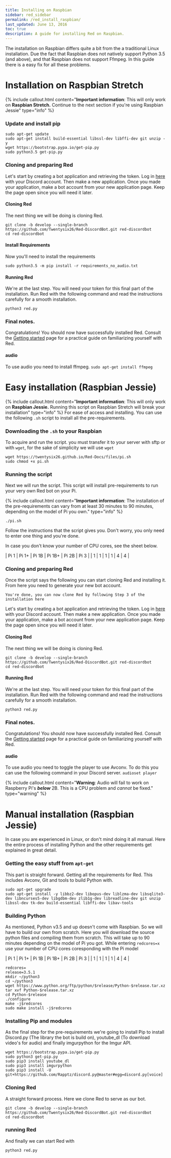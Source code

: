 ```yaml
---
title: Installing on Raspbian
sidebar: red_sidebar
permalink: /red_install_raspbian/
last_updated: June 13, 2016
toc: true
description: A guide for installing Red on Raspbian.
---
```


The installation on Raspbian differs quite a bit from the a traditional Linux installation.
Due the fact that Raspbian does not natively support Python 3.5 (and above),
and that Raspbian does not support Ffmpeg. In this guide there is a easy fix for all these problems.

# Installation on Raspbian Stretch
{% include callout.html content="**Important information**: This will only work on **Raspbian Stretch.** Continue to the next section if you're using Raspbian Jessie" type="info" %}

### Update and install pip

```
sudo apt-get update
sudo apt-get install build-essential libssl-dev libffi-dev git unzip -y
wget https://bootstrap.pypa.io/get-pip.py
sudo python3.5 get-pip.py
```

### Cloning and preparing Red

Let's start by creating a bot application and retrieving the token.
Log in [here](https://discordapp.com/developers/applications/me) with your Discord account.
Then make a new application. Once you made your application, make a bot account from your new application page.
Keep the page open since you will need it later.

#### Cloning Red
The next thing we will be doing is cloning Red.

```
git clone -b develop --single-branch https://github.com/Twentysix26/Red-DiscordBot.git red-discordbot
cd red-discordbot
```

#### Install Requirements
Now you'll need to install the requirements 

```
sudo python3.5 -m pip install -r requirements_no_audio.txt
```

#### Running Red
We're at the last step. You will need your token for this final part of the installation.
Run Red with the following command and read the instructions carefully for a smooth installation.

```
python3 red.py
```

### Final notes.
Congratulations! You should now have successfully installed Red.
Consult the [Getting started](/Red-Docs/red_getting_started/) page for a practical guide on familiarizing yourself with Red.

#### audio
To use audio you need to install ffmpeg. ``sudo apt-get install ffmpeg``

# Easy installation (**Raspbian Jessie**)
{% include callout.html content="**Important information**: This will only work on **Raspbian Jessie.** Running this script on Raspbian Stretch will break your installation" type="info" %}
For ease of access and installing.
You can use the following ``.sh`` script to install all the pre-requirements.

### Downloading the ``.sh`` to your Raspbian
To acquire and run the script. you must transfer it to your server with sftp or with ``wget``,
for the sake of simplicity we will use ``wget``

```
wget https://twentysix26.github.io/Red-Docs/files/pi.sh
sudo chmod +x pi.sh
```

### Running the script
Next we will run the script.
This script will install pre-requirements to run your very own Red bot on your Pi.

{% include callout.html content="**Important information**: The installation of the pre-requirements can vary from at least 30 minutes to 90 minutes, depending on the model of Pi you own." type="info" %}

```
./pi.sh
```

Follow the instructions that the script gives you.
Don't worry, you only need to enter one thing and you're done.

In case you don't know your number of CPU cores, see the sheet below.

| Pi 1 	| Pi 1+ 	| Pi 1B 	| Pi 1B+ 	| Pi 2B 	| Pi 3 	|
| 1    	| 1     	| 1     	| 1      	| 4     	| 4    	|

### Cloning and preparing Red
Once the script says the following you can start cloning Red and installing it.
From here you need to generate your new bot account.

```
You're done, you can now clone Red by following Step 3 of the installation here
```

Let's start by creating a bot application and retrieving the token.
Log in [here](https://discordapp.com/developers/applications/me) with your Discord account.
Then make a new application. Once you made your application, make a bot account from your new application page.
Keep the page open since you will need it later.

#### Cloning Red
The next thing we will be doing is cloning Red.

```
git clone -b develop --single-branch https://github.com/Twentysix26/Red-DiscordBot.git red-discordbot
cd red-discordbot
```

#### Running Red
We're at the last step. You will need your token for this final part of the installation.
Run Red with the following command and read the instructions carefully for a smooth installation.

```
python3 red.py
```

### Final notes.
Congratulations! You should now have successfully installed Red.
Consult the [Getting started](/Red-Docs/red_getting_started/) page for a practical guide on familiarizing yourself with Red.

#### audio
To use audio you need to toggle the player to use Avconv. To do this you can use the following command in your Discord server. ``audioset player``

{% include callout.html content="**Warning**: Audio will fail to work on Raspberry Pi's ***below*** 2B. This is a CPU problem and *cannot* be fixed." type="warning" %}


# Manual installation (Raspbian Jessie)
In case you are experienced in Linux, or don't mind doing it all manual. Here the entire process of installing Python and the other requirements get explained in great detail.

### Getting the easy stuff from ``apt-get``
This part is straight forward. Getting all the requirements for Red. This includes Avconv, Git and tools to build Python with.

```
sudo apt-get upgrade
sudo apt-get install -y libbz2-dev libopus-dev liblzma-dev libsqlite3-dev libncurses5-dev libgdbm-dev zlib1g-dev libreadline-dev git unzip libssl-dev tk-dev build-essential libffi-dev libav-tools
```

### Building Python
As mentioned, Python v3.5 and up doesn't come with Raspbian.
So we will have to build our own from scratch.
Here you will download the source python files and compiling them from scratch.
This will take up to 90 minutes depending on the model of Pi you got.
While entering ``redcores=x`` use your number of CPU cores coresponding with the Pi model

| Pi 1 	| Pi 1+ 	| Pi 1B 	| Pi 1B+ 	| Pi 2B 	| Pi 3 	|
| 1    	| 1     	| 1     	| 1      	| 4     	| 4    	|

```
redcores=
release=3.5.1
mkdir ~/python3
cd ~/python3
wget https://www.python.org/ftp/python/$release/Python-$release.tar.xz
tar xvf Python-$release.tar.xz
cd Python-$release
./configure
make -j$redcores
sudo make install -j$redcores
```

### Installing Pip and modules
As the final step for the pre-requirements we're going to install Pip to install Discord.py (The library the bot is build on),
youtube_dl (To download video's for audio) and finally imgurpython for the Imgur API.

```
wget https://bootstrap.pypa.io/get-pip.py
sudo python3 get-pip.py
sudo pip3 install youtube_dl
sudo pip3 install imgurpython
sudo pip3 install -U git+https://github.com/Rapptz/discord.py@master#egg=discord.py[voice]
```

### Cloning Red
A straight forward process. Here we clone Red to serve as our bot.

```
git clone -b develop --single-branch https://github.com/Twentysix26/Red-DiscordBot.git red-discordbot
cd red-discordbot
```

### running Red
And finally we can start Red with

```
python3 red.py
```
